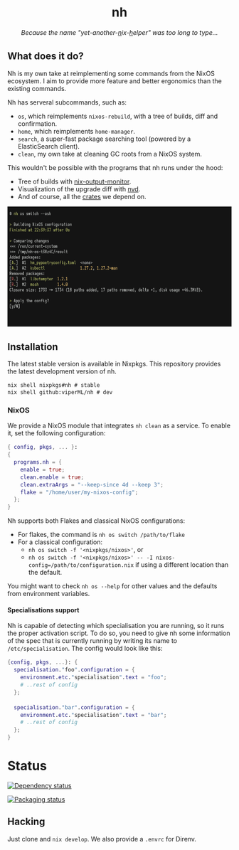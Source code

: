 <h1 align="center">nh</h1>

<h6 align="center">Because the name "yet-another-<u>n</u>ix-<u>h</u>elper" was too long to type...</h1>

## What does it do?

Nh is my own take at reimplementing some commands from the NixOS ecosystem. I aim
to provide more feature and better ergonomics than the existing commands.

Nh has serveral subcommands, such as:

- `os`, which reimplements `nixos-rebuild`, with a tree of builds, diff and
confirmation.
- `home`, which reimplements `home-manager`.
- `search`, a super-fast package searching tool (powered by a ElasticSearch
client).
- `clean`, my own take at cleaning GC roots from a NixOS system.

This wouldn't be possible with the programs that nh runs under the hood:

- Tree of builds with [nix-output-monitor](https://github.com/maralorn/nix-output-monitor).
- Visualization of the upgrade diff with [nvd](https://khumba.net/projects/nvd).
- And of course, all the [crates](./Cargo.toml) we depend on.

<p align="center">
  <img
    alt="nh feature showcase"
    src="./.github/screenshot.png"
    width="800px"
  >
</p>


## Installation

The latest stable version is available in Nixpkgs. This repository provides the
latest development version of nh.

```
nix shell nixpkgs#nh # stable
nix shell github:viperML/nh # dev
```


### NixOS

We provide a NixOS module that integrates `nh clean` as a service. To enable it,
set the following configuration:

```nix
{ config, pkgs, ... }:
{
  programs.nh = {
    enable = true;
    clean.enable = true;
    clean.extraArgs = "--keep-since 4d --keep 3";
    flake = "/home/user/my-nixos-config";
  };
}
```

Nh supports both Flakes and classical NixOS configurations:

- For flakes, the command is `nh os switch /path/to/flake`
- For a classical configuration:
  - `nh os switch -f '<nixpkgs/nixos>'`, or
  - `nh os switch -f '<nixpkgs/nixos>' -- -I
  nixos-config=/path/to/configuration.nix` if using a different location than
  the default.

You might want to check `nh os --help` for other values and the defaults from
environment variables.


#### Specialisations support

Nh is capable of detecting which specialisation you are running, so it runs the proper activation script.
To do so, you need to give nh some information of the spec that is currently running by writing its name to `/etc/specialisation`. The config would look like this:

```nix
{config, pkgs, ...}: {
  specialisation."foo".configuration = {
    environment.etc."specialisation".text = "foo";
    # ..rest of config
  };

  specialisation."bar".configuration = {
    environment.etc."specialisation".text = "bar";
    # ..rest of config
  };
}
```


# Status

[![Dependency status](https://deps.rs/repo/github/viperML/nh/status.svg)](https://deps.rs/repo/github/viperML/nh)

[![Packaging status](https://repology.org/badge/vertical-allrepos/nh.svg)](https://repology.org/project/unit/versions)

## Hacking

Just clone and `nix develop`. We also provide a `.envrc` for Direnv.

